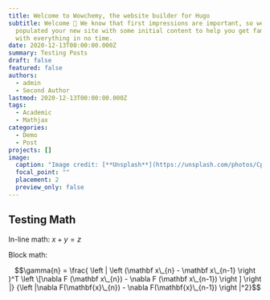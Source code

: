 ```yaml
---
title: Welcome to Wowchemy, the website builder for Hugo
subtitle: Welcome 👋 We know that first impressions are important, so we've
  populated your new site with some initial content to help you get familiar
  with everything in no time.
date: 2020-12-13T00:00:00.000Z
summary: Testing Posts
draft: false
featured: false
authors:
  - admin
  - Second Author
lastmod: 2020-12-13T00:00:00.000Z
tags:
  - Academic
  - Mathjax
categories:
  - Demo
  - Post
projects: []
image:
  caption: "Image credit: [**Unsplash**](https://unsplash.com/photos/CpkOjOcXdUY)"
  focal_point: ""
  placement: 2
  preview_only: false
---
```

## Testing Math

In-line math: $x + y = z$

Block math:

$$\gamma{n} = \frac{ \left | \left (\mathbf x\_{n} - \mathbf x\_{n-1} \right )^T \left \[\nabla F (\mathbf x\_{n}) - \nabla F (\mathbf x\_{n-1}) \right ] \right |} {\left |\nabla F(\mathbf{x}\_{n}) - \nabla F(\mathbf{x}\_{n-1}) \right |^2}$$
